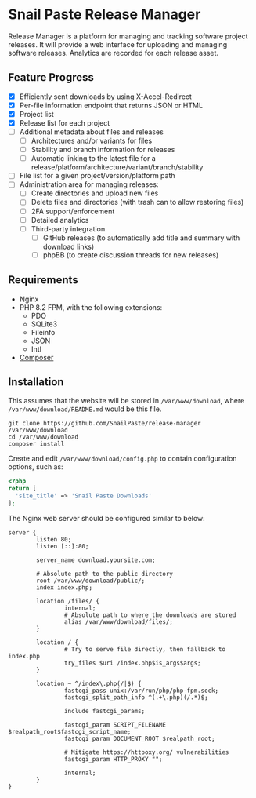 Snail Paste Release Manager
=======================================
Release Manager is a platform for managing and tracking software project releases. It will provide a web interface for
uploading and managing software releases. Analytics are recorded for each release asset.

Feature Progress
--------
* [X] Efficiently sent downloads by using X-Accel-Redirect
* [X] Per-file information endpoint that returns JSON or HTML
* [X] Project list
* [X] Release list for each project
* [ ] Additional metadata about files and releases
  * [ ] Architectures and/or variants for files
  * [ ] Stability and branch information for releases
  * [ ] Automatic linking to the latest file for a release/platform/architecture/variant/branch/stability
* [ ] File list for a given project/version/platform path
* [ ] Administration area for managing releases:
  * [ ] Create directories and upload new files
  * [ ] Delete files and directories (with trash can to allow restoring files)
  * [ ] 2FA support/enforcement
  * [ ] Detailed analytics
  * [ ] Third-party integration
    * [ ] GitHub releases (to automatically add title and summary with download links)
    * [ ] phpBB (to create discussion threads for new releases)

Requirements
------------
* Nginx
* PHP 8.2 FPM, with the following extensions:
  * PDO
  * SQLite3
  * Fileinfo
  * JSON
  * Intl
* [Composer](https://getcomposer.org/download/)

Installation
------------

This assumes that the website will be stored in ```/var/www/download```, where
```/var/www/download/README.md``` would be this file.

```shell
git clone https://github.com/SnailPaste/release-manager /var/www/download
cd /var/www/download
composer install
```

Create and edit ```/var/www/download/config.php``` to contain configuration options, such as:
```php
<?php
return [
  'site_title' => 'Snail Paste Downloads'
];
```

The Nginx web server should be configured similar to below:
```nginx
server {
        listen 80;
        listen [::]:80;

        server_name download.yoursite.com;

        # Absolute path to the public directory
        root /var/www/download/public/;
        index index.php;

        location /files/ {
                internal;
                # Absolute path to where the downloads are stored 
                alias /var/www/download/files/;
        }

        location / {
                # Try to serve file directly, then fallback to index.php
                try_files $uri /index.php$is_args$args;
        }

        location ~ ^/index\.php(/|$) {
                fastcgi_pass unix:/var/run/php/php-fpm.sock;
                fastcgi_split_path_info ^(.+\.php)(/.*)$;

                include fastcgi_params;

                fastcgi_param SCRIPT_FILENAME $realpath_root$fastcgi_script_name;
                fastcgi_param DOCUMENT_ROOT $realpath_root;

                # Mitigate https://httpoxy.org/ vulnerabilities
                fastcgi_param HTTP_PROXY "";

                internal;
        }
}
```
